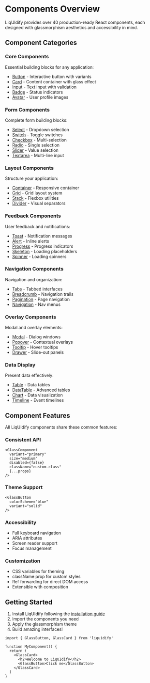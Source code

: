 # Components Overview

LiqUIdify provides over 40 production-ready React components, each designed with glassmorphism aesthetics and accessibility in mind.

## Component Categories

### Core Components
Essential building blocks for any application:
- [Button](/components/button) - Interactive button with variants
- [Card](/components/card) - Content container with glass effect
- [Input](/components/input) - Text input with validation
- [Badge](/components/badge) - Status indicators
- [Avatar](/components/avatar) - User profile images

### Form Components
Complete form building blocks:
- [Select](/components/select) - Dropdown selection
- [Switch](/components/switch) - Toggle switches
- [Checkbox](/components/checkbox) - Multi-selection
- [Radio](/components/radio) - Single selection
- [Slider](/components/slider) - Value selection
- [Textarea](/components/textarea) - Multi-line input

### Layout Components
Structure your application:
- [Container](/components/container) - Responsive container
- [Grid](/components/grid) - Grid layout system
- [Stack](/components/stack) - Flexbox utilities
- [Divider](/components/divider) - Visual separators

### Feedback Components
User feedback and notifications:
- [Toast](/components/toast) - Notification messages
- [Alert](/components/alert) - Inline alerts
- [Progress](/components/progress) - Progress indicators
- [Skeleton](/components/skeleton) - Loading placeholders
- [Spinner](/components/spinner) - Loading spinners

### Navigation Components
Navigation and organization:
- [Tabs](/components/tabs) - Tabbed interfaces
- [Breadcrumb](/components/breadcrumb) - Navigation trails
- [Pagination](/components/pagination) - Page navigation
- [Navigation](/components/navigation) - Nav menus

### Overlay Components
Modal and overlay elements:
- [Modal](/components/modal) - Dialog windows
- [Popover](/components/popover) - Contextual overlays
- [Tooltip](/components/tooltip) - Hover tooltips
- [Drawer](/components/drawer) - Slide-out panels

### Data Display
Present data effectively:
- [Table](/components/table) - Data tables
- [DataTable](/components/data-table) - Advanced tables
- [Chart](/components/chart) - Data visualization
- [Timeline](/components/timeline) - Event timelines

## Component Features

All LiqUIdify components share these common features:

### Consistent API
```tsx
<GlassComponent
  variant="primary"
  size="medium"
  disabled={false}
  className="custom-class"
  {...props}
/>
```

### Theme Support
```tsx
<GlassButton
  colorScheme="blue"
  variant="solid"
/>
```

### Accessibility
- Full keyboard navigation
- ARIA attributes
- Screen reader support
- Focus management

### Customization
- CSS variables for theming
- className prop for custom styles
- Ref forwarding for direct DOM access
- Extensible with composition

## Getting Started

1. Install LiqUIdify following the [installation guide](/guide/installation)
2. Import the components you need
3. Apply the glassmorphism theme
4. Build amazing interfaces!

```tsx
import { GlassButton, GlassCard } from 'liquidify'

function MyComponent() {
  return (
    <GlassCard>
      <h2>Welcome to LiqUIdify</h2>
      <GlassButton>Click me</GlassButton>
    </GlassCard>
  )
}
```